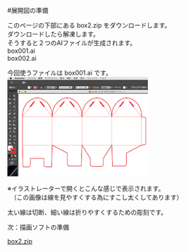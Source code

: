 #展開図の準備

このページの下部にある box2.zip をダウンロードします。<br>
ダウンロードしたら解凍します。<br>
そうすると２つのAIファイルが生成されます。<br>
box001.ai<br>
box002.ai<br>

今回使うファイルは box001.ai です。
<br>
![](LC-2-42-01.png)

※イラストレーターで開くとこんな感じで表示されます。<br>
　（この画像は線を見やすくする為にすこし太くしてあります）

太い線は切断、細い線は折りやすくするための彫刻です。

次：描画ソフトの準備

[box2.zip](https://github.com/FabKuraBase/Fab-Docs/blob/master/box2.zip)